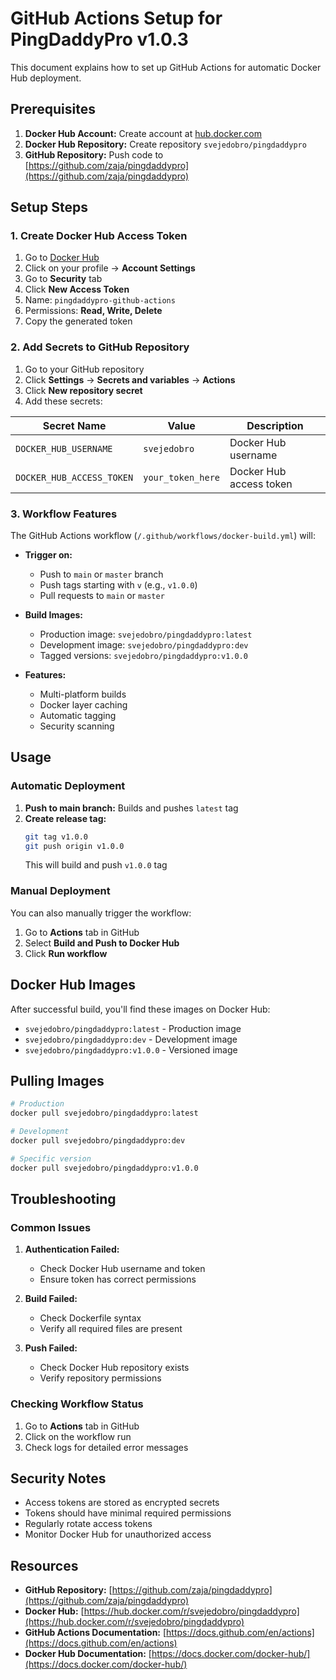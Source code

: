 # GitHub Actions Setup for PingDaddyPro v1.0.3

This document explains how to set up GitHub Actions for automatic Docker Hub deployment.

## Prerequisites

1. **Docker Hub Account:** Create account at [hub.docker.com](https://hub.docker.com)
2. **Docker Hub Repository:** Create repository `svejedobro/pingdaddypro`
3. **GitHub Repository:** Push code to [https://github.com/zaja/pingdaddypro](https://github.com/zaja/pingdaddypro)

## Setup Steps

### 1. Create Docker Hub Access Token

1. Go to [Docker Hub](https://hub.docker.com)
2. Click on your profile → **Account Settings**
3. Go to **Security** tab
4. Click **New Access Token**
5. Name: `pingdaddypro-github-actions`
6. Permissions: **Read, Write, Delete**
7. Copy the generated token

### 2. Add Secrets to GitHub Repository

1. Go to your GitHub repository
2. Click **Settings** → **Secrets and variables** → **Actions**
3. Click **New repository secret**
4. Add these secrets:

| Secret Name | Value | Description |
|-------------|-------|-------------|
| `DOCKER_HUB_USERNAME` | `svejedobro` | Docker Hub username |
| `DOCKER_HUB_ACCESS_TOKEN` | `your_token_here` | Docker Hub access token |

### 3. Workflow Features

The GitHub Actions workflow (`/.github/workflows/docker-build.yml`) will:

- **Trigger on:**
  - Push to `main` or `master` branch
  - Push tags starting with `v` (e.g., `v1.0.0`)
  - Pull requests to `main` or `master`

- **Build Images:**
  - Production image: `svejedobro/pingdaddypro:latest`
  - Development image: `svejedobro/pingdaddypro:dev`
  - Tagged versions: `svejedobro/pingdaddypro:v1.0.0`

- **Features:**
  - Multi-platform builds
  - Docker layer caching
  - Automatic tagging
  - Security scanning

## Usage

### Automatic Deployment

1. **Push to main branch:** Builds and pushes `latest` tag
2. **Create release tag:** 
   ```bash
   git tag v1.0.0
   git push origin v1.0.0
   ```
   This will build and push `v1.0.0` tag

### Manual Deployment

You can also manually trigger the workflow:

1. Go to **Actions** tab in GitHub
2. Select **Build and Push to Docker Hub**
3. Click **Run workflow**

## Docker Hub Images

After successful build, you'll find these images on Docker Hub:

- `svejedobro/pingdaddypro:latest` - Production image
- `svejedobro/pingdaddypro:dev` - Development image
- `svejedobro/pingdaddypro:v1.0.0` - Versioned image

## Pulling Images

```bash
# Production
docker pull svejedobro/pingdaddypro:latest

# Development
docker pull svejedobro/pingdaddypro:dev

# Specific version
docker pull svejedobro/pingdaddypro:v1.0.0
```

## Troubleshooting

### Common Issues

1. **Authentication Failed:**
   - Check Docker Hub username and token
   - Ensure token has correct permissions

2. **Build Failed:**
   - Check Dockerfile syntax
   - Verify all required files are present

3. **Push Failed:**
   - Check Docker Hub repository exists
   - Verify repository permissions

### Checking Workflow Status

1. Go to **Actions** tab in GitHub
2. Click on the workflow run
3. Check logs for detailed error messages

## Security Notes

- Access tokens are stored as encrypted secrets
- Tokens should have minimal required permissions
- Regularly rotate access tokens
- Monitor Docker Hub for unauthorized access

## Resources

- **GitHub Repository:** [https://github.com/zaja/pingdaddypro](https://github.com/zaja/pingdaddypro)
- **Docker Hub:** [https://hub.docker.com/r/svejedobro/pingdaddypro](https://hub.docker.com/r/svejedobro/pingdaddypro)
- **GitHub Actions Documentation:** [https://docs.github.com/en/actions](https://docs.github.com/en/actions)
- **Docker Hub Documentation:** [https://docs.docker.com/docker-hub/](https://docs.docker.com/docker-hub/)

